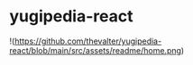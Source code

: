 # yugipedia-react

!(https://github.com/thevalter/yugipedia-react/blob/main/src/assets/readme/home.png)
